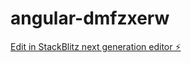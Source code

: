 # angular-dmfzxerw

[Edit in StackBlitz next generation editor ⚡️](https://stackblitz.com/~/github.com/namanagarwal1470/angular-dmfzxerw)